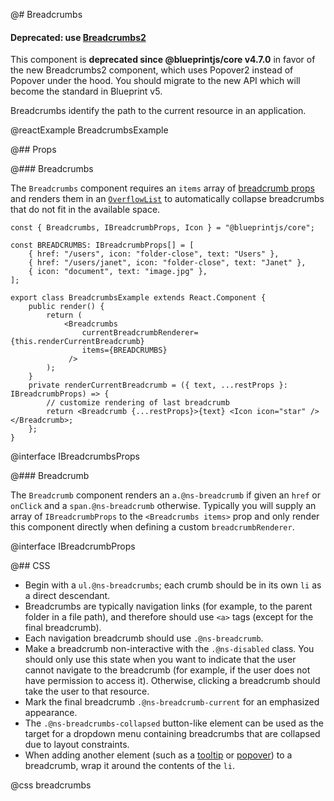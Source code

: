@# Breadcrumbs

<div class="@ns-callout @ns-intent-danger @ns-icon-error">
    <h4 class="@ns-heading">

Deprecated: use [Breadcrumbs2](#popover2-package/breadcrumbs2)

</h4>

This component is **deprecated since @blueprintjs/core v4.7.0** in favor of the new
Breadcrumbs2 component, which uses Popover2 instead of Popover under the hood.
You should migrate to the new API which will become the standard in Blueprint v5.

</div>

Breadcrumbs identify the path to the current resource in an application.

@reactExample BreadcrumbsExample

@## Props

@### Breadcrumbs

The `Breadcrumbs` component requires an `items` array of
[breadcrumb props](#core/components/breadcrumbs.breadcrumb) and renders them in
an [`OverflowList`](#core/components/overflow-list) to automatically collapse
breadcrumbs that do not fit in the available space.

```tsx
const { Breadcrumbs, IBreadcrumbProps, Icon } = "@blueprintjs/core";

const BREADCRUMBS: IBreadcrumbProps[] = [
    { href: "/users", icon: "folder-close", text: "Users" },
    { href: "/users/janet", icon: "folder-close", text: "Janet" },
    { icon: "document", text: "image.jpg" },
];

export class BreadcrumbsExample extends React.Component {
    public render() {
        return (
            <Breadcrumbs
                currentBreadcrumbRenderer={this.renderCurrentBreadcrumb}
                items={BREADCRUMBS}
             />
        );
    }
    private renderCurrentBreadcrumb = ({ text, ...restProps }: IBreadcrumbProps) => {
        // customize rendering of last breadcrumb
        return <Breadcrumb {...restProps}>{text} <Icon icon="star" /></Breadcrumb>;
    };
}
```

@interface IBreadcrumbsProps

@### Breadcrumb

The `Breadcrumb` component renders an `a.@ns-breadcrumb` if given an `href` or
`onClick` and a `span.@ns-breadcrumb` otherwise. Typically you will supply an
array of `IBreadcrumbProps` to the `<Breadcrumbs items>` prop and only render
this component directly when defining a custom `breadcrumbRenderer`.

@interface IBreadcrumbProps

@## CSS

* Begin with a `ul.@ns-breadcrumbs`; each crumb should be in its own `li` as a direct descendant.
* Breadcrumbs are typically navigation links (for example, to the parent folder in a file path), and
therefore should use `<a>` tags (except for the final breadcrumb).
* Each navigation breadcrumb should use `.@ns-breadcrumb`.
* Make a breadcrumb non-interactive with the `.@ns-disabled` class. You should only use this
state when you want to indicate that the user cannot navigate to the breadcrumb (for example, if
the user does not have permission to access it). Otherwise, clicking a breadcrumb should take the
user to that resource.
* Mark the final breadcrumb `.@ns-breadcrumb-current` for an emphasized appearance.
* The `.@ns-breadcrumbs-collapsed` button-like element can be used as the target for a dropdown menu
containing breadcrumbs that are collapsed due to layout constraints.
* When adding another element (such as a [tooltip](#core/components/tooltip) or
[popover](#core/components/popover)) to a breadcrumb, wrap it around the contents of the `li`.

@css breadcrumbs
